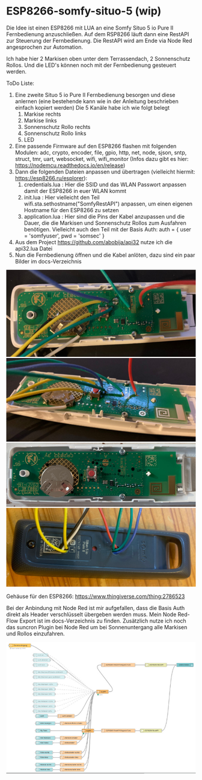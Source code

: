 # ESP8266-somfy-situo-5 (wip)

Die Idee ist einen ESP8266 mit LUA an eine Somfy Situo 5 io Pure II Fernbedienung anzuschließen.
Auf dem RSP8266 läuft dann eine RestAPI zur Steuerung der Fernbedienung.
Die RestAPI wird am Ende via Node Red angesprochen zur Automation.

Ich habe hier 2 Markisen oben unter dem Terrassendach, 2 Sonnenschutz Rollos. Und die LED's können noch mit der Fernbedienung gesteuert werden.

ToDo Liste:
1. Eine zweite Situo 5 io Pure II Fernbedienung besorgen und diese anlernen (eine bestehende kann wie in der Anleitung beschrieben einfach kopiert werden)
   Die 5 Kanäle habe ich wie folgt belegt
   1. Markise rechts
   2. Markise links
   3. Sonnenschutz Rollo rechts
   4. Sonnenschutz Rollo links
   5. LED
2. Eine passende Firmware auf den ESP8266 flashen mit folgenden Modulen: adc, crypto, encoder, file, gpio, http, net, node, sjson, sntp, struct, tmr, uart, websocket, wifi, wifi_monitor  (Infos dazu gibt es hier: https://nodemcu.readthedocs.io/en/release)
3. Dann die folgenden Dateien anpassen und übertragen (vielleicht hiermit: https://esp8266.ru/esplorer):
   1. credentials.lua : Hier die SSID und das WLAN Passwort anpassen damit der ESP8266 in euer WLAN kommt
   2. init.lua : Hier vielleicht den Teil wifi.sta.sethostname("SomfyRestAPI") anpassen, um einen eigenen Hostname für den ESP8266 zu setzen
   3. application.lua : Hier sind die Pins der Kabel anzupassen und die Dauer, die die Markisen und Sonnenschutz Rollos zum Ausfahren benötigen.
                        Vielleicht auch den Teil mit der Basis Auth: 
                        auth = {
                            user = 'somfyuser',
                            pwd  = 'somsec'
                        }
4. Aus dem Project https://github.com/abobija/api32 nutze ich die api32.lua Datei
5. Nun die Fernbedienung öffnen und die Kabel anlöten, dazu sind ein paar Bilder im docs-Verzeichnis

![Fernbedienung 1](/docs/Remote-1.jpg)
![Fernbedienung 2](/docs/Remote-2.jpg)
![Fernbedienung 3](/docs/Remote-3.jpg)
![Fernbedienung 4](/docs/Remote-4.jpg)

Gehäuse für den ESP8266: https://www.thingiverse.com/thing:2786523

Bei der Anbindung mit Node Red ist mir aufgefallen, dass die Basis Auth direkt als Header verschlüsselt übergeben werden muss.
Mein Node Red-Flow Export ist im docs-Verzeichnis zu finden. Zusätzlich nutze ich noch das suncron Plugin bei Node Red um bei Sonnenuntergang alle Markisen und Rollos einzufahren.

![Node Red Flow](/docs/NodeRed-Somfy.jpg)
